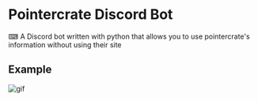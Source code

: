 # Pointercrate Discord Bot

  ⌨ A Discord bot written with python that allows you to use pointercrate's information without using their site


## Example
![gif](https://media.discordapp.net/attachments/906153509852958740/912829555100753950/2021-11-24_01-17-02_online-video-cutter.com.gif?width=954&height=537)
